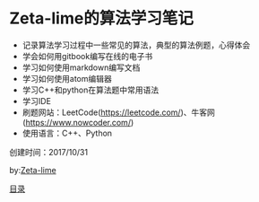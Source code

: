 # Zeta-lime的算法学习笔记

* 记录算法学习过程中一些常见的算法，典型的算法例题，心得体会
* 学会如何用gitbook编写在线的电子书
* 学习如何使用markdown编写文档
* 学习如何使用atom编辑器
* 学习C++和python在算法题中常用语法
* 学习IDE
* 刷题网站：LeetCode(<https://leetcode.com/>)、牛客网(<https://www.nowcoder.com/>)
* 使用语言：C++、Python

创建时间：2017/10/31

by:[Zeta-lime](https://www.gitbook.com/@zeta-lime)

[目录](SUMMARY.md)
